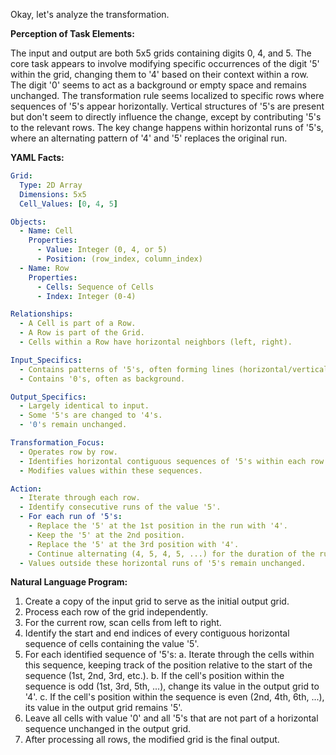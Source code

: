 Okay, let's analyze the transformation.

**Perception of Task Elements:**

The input and output are both 5x5 grids containing digits 0, 4, and 5. The core task appears to involve modifying specific occurrences of the digit '5' within the grid, changing them to '4' based on their context within a row. The digit '0' seems to act as a background or empty space and remains unchanged. The transformation rule seems localized to specific rows where sequences of '5's appear horizontally. Vertical structures of '5's are present but don't seem to directly influence the change, except by contributing '5's to the relevant rows. The key change happens within horizontal runs of '5's, where an alternating pattern of '4' and '5' replaces the original run.

**YAML Facts:**


```yaml
Grid:
  Type: 2D Array
  Dimensions: 5x5
  Cell_Values: [0, 4, 5]

Objects:
  - Name: Cell
    Properties:
      - Value: Integer (0, 4, or 5)
      - Position: (row_index, column_index)
  - Name: Row
    Properties:
      - Cells: Sequence of Cells
      - Index: Integer (0-4)

Relationships:
  - A Cell is part of a Row.
  - A Row is part of the Grid.
  - Cells within a Row have horizontal neighbors (left, right).

Input_Specifics:
  - Contains patterns of '5's, often forming lines (horizontal/vertical).
  - Contains '0's, often as background.

Output_Specifics:
  - Largely identical to input.
  - Some '5's are changed to '4's.
  - '0's remain unchanged.

Transformation_Focus:
  - Operates row by row.
  - Identifies horizontal contiguous sequences of '5's within each row.
  - Modifies values within these sequences.

Action:
  - Iterate through each row.
  - Identify consecutive runs of the value '5'.
  - For each run of '5's:
    - Replace the '5' at the 1st position in the run with '4'.
    - Keep the '5' at the 2nd position.
    - Replace the '5' at the 3rd position with '4'.
    - Continue alternating (4, 5, 4, 5, ...) for the duration of the run.
  - Values outside these horizontal runs of '5's remain unchanged.
```


**Natural Language Program:**

1.  Create a copy of the input grid to serve as the initial output grid.
2.  Process each row of the grid independently.
3.  For the current row, scan cells from left to right.
4.  Identify the start and end indices of every contiguous horizontal sequence of cells containing the value '5'.
5.  For each identified sequence of '5's:
    a.  Iterate through the cells within this sequence, keeping track of the position relative to the start of the sequence (1st, 2nd, 3rd, etc.).
    b.  If the cell's position within the sequence is odd (1st, 3rd, 5th, ...), change its value in the output grid to '4'.
    c.  If the cell's position within the sequence is even (2nd, 4th, 6th, ...), its value in the output grid remains '5'.
6.  Leave all cells with value '0' and all '5's that are not part of a horizontal sequence unchanged in the output grid.
7.  After processing all rows, the modified grid is the final output.